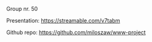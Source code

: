 Group nr. 50

Presentation: https://streamable.com/v7tabm

Github repo: https://github.com/miloszaw/www-project
